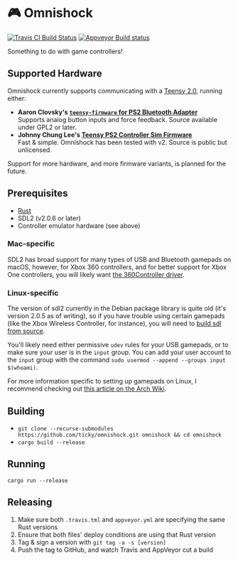 # 🎮 Omnishock

[![Travis CI Build Status](https://travis-ci.org/ticky/omnishock.svg?branch=develop)](https://travis-ci.org/ticky/omnishock) [![Appveyor Build status](https://ci.appveyor.com/api/projects/status/9m0lyp0wy8djud7t/branch/develop?svg=true)](https://ci.appveyor.com/project/ticky/omnishock/branch/develop)

Something to do with game controllers!

## Supported Hardware

Omnishock currently supports communicating with a [Teensy 2.0](https://www.pjrc.com/store/teensy.html), running either:

- **Aaron Clovsky's [`teensy-firmware` for PS2 Bluetooth Adapter](http://psx-scene.com/forums/f19/how-build-your-own-ps2-bluetooth-adapter-use-real-ps3-ps4-controllers-wirelessly-your-ps2-127728/)**  
  Supports analog button inputs and force feedback. Source available under GPL2 or later.
- **Johnny Chung Lee's [Teensy PS2 Controller Sim Firmware](https://procrastineering.blogspot.com/2010/12/simulated-ps2-controller-for.html)**  
  Fast & simple. Omnishock has been tested with v2. Source is public but unlicensed.

Support for more hardware, and more firmware variants, is planned for the future.

## Prerequisites

- [Rust](https://www.rust-lang.org/install.html)
- SDL2 (v2.0.6 or later)
- Controller emulator hardware (see above)

### Mac-specific

SDL2 has broad support for many types of USB and Bluetooth gamepads on macOS, however, for Xbox 360 controllers, and for better support for Xbox One controllers, you will likely want [the 360Controller driver](https://github.com/360Controller/360Controller).

### Linux-specific

The version of sdl2 currently in the Debian package library is quite old (it's version 2.0.5 as of writing), so if you have trouble using certain gamepads (like the Xbox Wireless Controller, for instance), you will need to [build sdl from source](https://wiki.libsdl.org/Installation#Linux.2FUnix).

You'll likely need either permissive `udev` rules for your USB gamepads, or to make sure your user is in the `input` group. You can add your user account to the `input` group with the command `sudo usermod --append --groups input $(whoami)`.

For more information specific to setting up gamepads on Linux, I recommend checking out [this article on the Arch Wiki](https://wiki.archlinux.org/index.php/Gamepad).

## Building

- `git clone --recurse-submodules https://github.com/ticky/omnishock.git omnishock && cd omnishock`
- `cargo build --release`

## Running

`cargo run --release`

## Releasing

1. Make sure both `.travis.tml` and `appveyor.yml` are specifying the same Rust versions
2. Ensure that both files' deploy conditions are using that Rust version
3. Tag & sign a version with `git tag -a -s [version]`
4. Push the tag to GitHub, and watch Travis and AppVeyor cut a build
